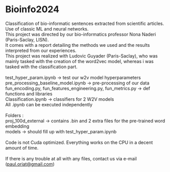 # Bioinfo2024
Classification of bio-informatic sentences extracted from scientific articles. Use of classic ML and neural networks. <br>
This project was directed by our bio-informatics professor Nona Naderi (Paris-Saclay, LISN). <br>
It comes with a report detailing the methods we used and the results interpreted from our experiences.<br>
This project was realized with Ludovic Guyader (Paris-Saclay), who was mainly tasked with the creation of the word2vec model, whereas i was tasked with the classification part.<br>
<br>
test_hyper_param.ipynb -> test our w2v model hyperparameters<br>
pre_processing_baseline_model.ipynb -> pre-processing of our data<br>
fun_encoding.py, fun_features_engineering.py, fun_metrics.py -> def functions and libraries<br>
Classification.ipynb -> classifiers for 2 W2V models<br>
All .ipynb can be executed independently<br>
<br>
Folders : <br>
proj_100d_external -> contains .bin and 2 extra files for the pre-trained word embedding<br>
models -> should fill up with test_hyper_param.ipynb<br>
<br>
Code is not Cuda optimized. Everything works on the CPU in a decent amount of time.<br>
<br>
If there is any trouble at all with any files, contact us via e-mail (paul.oriat@gmail.com)
